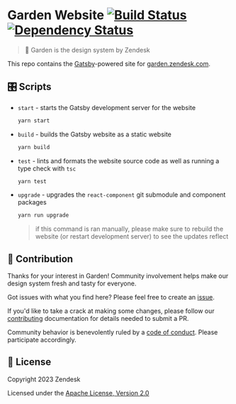 # Garden Website [![Build Status][build status badge]][build status link] [![Dependency Status][dependency status badge]][dependency status link]<!-- markdownlint-disable -->

<!-- markdownlint-enable -->

[build status badge]: https://flat.badgen.net/circleci/github/zendeskgarden/website/main?label=build
[build status link]: https://circleci.com/gh/zendeskgarden/website/tree/main
[dependency status badge]: https://flat.badgen.net/david/dev/zendeskgarden/website?label=dependencies
[dependency status link]: https://david-dm.org/zendeskgarden/website?type=dev

> :seedling: Garden is the design system by Zendesk

This repo contains the [Gatsby](https://www.gatsbyjs.org/)-powered site for
[garden.zendesk.com](https://garden.zendesk.com/).

## 🎛 Scripts

- `start` - starts the Gatsby development server for the website

  ```bash
  yarn start
  ```

- `build` - builds the Gatsby website as a static website

  ```bash
  yarn build
  ```

- `test` - lints and formats the website source code as well as running a type check with `tsc`

  ```bash
  yarn test
  ```

- `upgrade` - upgrades the `react-component` git submodule and component packages

  ```bash
  yarn run upgrade
  ```

  > if this command is ran manually, please make sure to rebuild the website
  > (or restart development server) to see the updates reflect

## 🤝 Contribution

Thanks for your interest in Garden! Community involvement helps make our
design system fresh and tasty for everyone.

Got issues with what you find here? Please feel free to create an
[issue](https://github.com/zendeskgarden/website/issues/new).

If you'd like to take a crack at making some changes, please follow our
[contributing](.github/CONTRIBUTING.md) documentation for details needed
to submit a PR.

Community behavior is benevolently ruled by a [code of
conduct](.github/CODE_OF_CONDUCT.md). Please participate accordingly.

## 🪪 License

Copyright 2023 Zendesk

Licensed under the [Apache License, Version 2.0](LICENSE.md)

